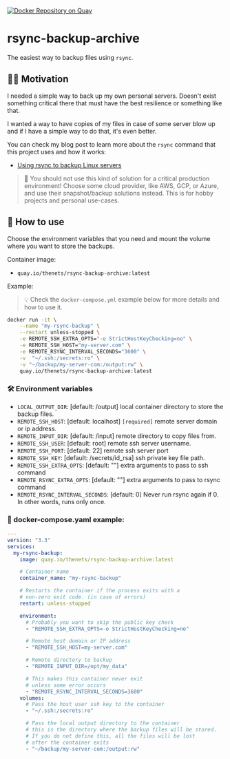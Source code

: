 [![Docker Repository on Quay](https://quay.io/repository/thenets/rsync-backup-archive/status "Docker Repository on Quay")](https://quay.io/repository/thenets/rsync-backup-archive)

# rsync-backup-archive

The easiest way to backup files using `rsync`.

## 👨‍💻 Motivation

I needed a simple way to back up my own personal servers. Doesn't exist something critical there that must have the best resilience or something like that.

I wanted a way to have copies of my files in case of some server blow up and if I have a simple way to do that, it's even better.

You can check my blog post to learn more about the `rsync` command that this project uses and how it works:
- [Using rsync to backup Linux servers](https://blog.thenets.org/using-rsync-to-backup-linux-servers/)

> 🔴 You should not use this kind of solution for a critical production environment! Choose some cloud provider, like AWS, GCP, or Azure, and use their snapshot/backup solutions instead.
> This is for hobby projects and personal use-cases.

## 🚢 How to use

Choose the environment variables that you need and mount the volume where you want to store the backups.

Container image:
- `quay.io/thenets/rsync-backup-archive:latest`

Example:

> 💡 Check the `docker-compose.yml` example below for more details and how to use it.

```bash
docker run -it \
    --name "my-rsync-backup" \
    --restart unless-stopped \
    -e REMOTE_SSH_EXTRA_OPTS="-o StrictHostKeyChecking=no" \
    -e REMOTE_SSH_HOST="my-server.com" \
    -e REMOTE_RSYNC_INTERVAL_SECONDS="3600" \
    -v  "~/.ssh:/secrets:ro" \
    -v "~/backup/my-server-com:/output:rw" \
    quay.io/thenets/rsync-backup-archive:latest
```

### 🛠 Environment variables

- `LOCAL_OUTPUT_DIR`: [default: /output] local container directory to store the backup files.
- `REMOTE_SSH_HOST`: [default: localhost] `[required]` remote server domain or ip address.
- `REMOTE_INPUT_DIR`: [default: /input] remote directory to copy files from.
- `REMOTE_SSH_USER`: [default: root] remote ssh server username.
- `REMOTE_SSH_PORT`: [default: 22] remote ssh server port
- `REMOTE_SSH_KEY`: [default: /secrets/id_rsa] ssh private key file path.
- `REMOTE_SSH_EXTRA_OPTS`: [default: ""] extra arguments to pass to ssh command
- `REMOTE_RSYNC_EXTRA_OPTS`: [default: ""] extra arguments to pass to rsync command
- `REMOTE_RSYNC_INTERVAL_SECONDS`: [default: 0] Never run rsync again if 0. In other words, runs only once.

### 🐳 docker-compose.yaml example:

```yaml
---
version: "3.3"
services:
  my-rsync-backup:
    image: quay.io/thenets/rsync-backup-archive:latest

    # Container name
    container_name: "my-rsync-backup"

    # Restarts the container if the process exits with a
    # non-zero exit code. (in case of errors)
    restart: unless-stopped

    environment:
      # Probably you want to skip the public key check
      - "REMOTE_SSH_EXTRA_OPTS=-o StrictHostKeyChecking=no"

      # Remote host domain or IP address
      - "REMOTE_SSH_HOST=my-server.com"

      # Remote directory to backup
      - "REMOTE_INPUT_DIR=/opt/my_data"

      # This makes this container never exit
      # unless some error occurs
      - "REMOTE_RSYNC_INTERVAL_SECONDS=3600"
    volumes:
      # Pass the host user ssh key to the container
      - "~/.ssh:/secrets:ro"

      # Pass the local output directory to the container
      # this is the directory where the backup files will be stored.
      # If you do not define this, all the files will be lost 
      # after the container exits
      - "~/backup/my-server-com:/output:rw"
```
